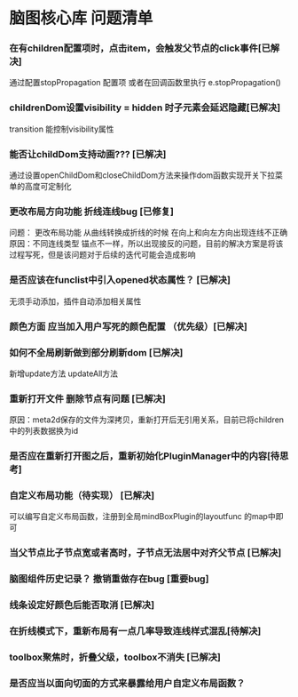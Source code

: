 # 脑图核心库 问题清单
### 在有children配置项时，点击item，会触发父节点的click事件[已解决]
通过配置stopPropagation 配置项 或者在回调函数里执行 e.stopPropagation()
### childrenDom设置visibility = hidden 时子元素会延迟隐藏[已解决]
transition 能控制visibility属性

### 能否让childDom支持动画??? [已解决]
通过设置openChildDom和closeChildDom方法来操作dom函数实现开关下拉菜单的高度可定制化

### 更改布局方向功能 折线连线bug [已修复]
问题： 更改布局功能 从曲线转换成折线的时候 在向上和向左方向出现连线不正确
原因：不同连线类型 锚点不一样，所以出现接反的问题，目前的解决方案是将该过程写死，但是该问题对于后续的迭代可能会造成影响

### 是否应该在funclist中引入opened状态属性？ [已解决]
无须手动添加，插件自动添加相关属性

### 颜色方面 应当加入用户写死的颜色配置 （优先级）[已解决]


### 如何不全局刷新做到部分刷新dom [已解决]
新增update方法 updateAll方法

### 重新打开文件 删除节点有问题 [已解决]
原因：meta2d保存的文件为深拷贝，重新打开后无引用关系，目前已将children中的列表数据换为id

### 是否应在重新打开图之后，重新初始化PluginManager中的内容[待思考]

### 自定义布局功能（待实现） [已解决]
可以编写自定义布局函数，注册到全局mindBoxPlugin的layoutfunc 的map中即可

### 当父节点比子节点宽或者高时，子节点无法居中对齐父节点 [已解决]

### 脑图组件历史记录？ 撤销重做存在bug [重要bug]

### 线条设定好颜色后能否取消 [已解决]

### 在折线模式下，重新布局有一点几率导致连线样式混乱[待解决]

### toolbox聚焦时，折叠父级，toolbox不消失  [已解决]

### 是否应当以面向切面的方式来暴露给用户自定义布局函数？